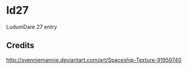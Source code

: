 ld27
====

LudumDare 27 entry


Credits
------

http://svenniemannie.deviantart.com/art/Spaceship-Texture-91959740
